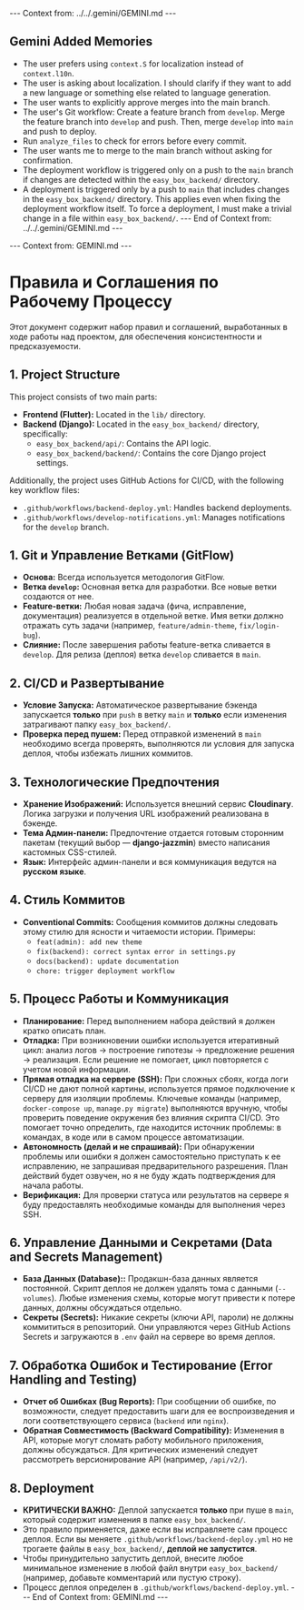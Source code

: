 --- Context from: ../../.gemini/GEMINI.md ---
## Gemini Added Memories
- The user prefers using `context.S` for localization instead of `context.l10n`.
- The user is asking about localization. I should clarify if they want to add a new language or something else related to language generation.
- The user wants to explicitly approve merges into the main branch.
- The user's Git workflow: Create a feature branch from `develop`. Merge the feature branch into `develop` and push. Then, merge `develop` into `main` and push to deploy.
- Run `analyze_files` to check for errors before every commit.
- The user wants me to merge to the main branch without asking for confirmation.
- The deployment workflow is triggered only on a push to the `main` branch if changes are detected within the `easy_box_backend/` directory.
- A deployment is triggered only by a push to `main` that includes changes in the `easy_box_backend/` directory. This applies even when fixing the deployment workflow itself. To force a deployment, I must make a trivial change in a file within `easy_box_backend/`.
--- End of Context from: ../../.gemini/GEMINI.md ---

--- Context from: GEMINI.md ---
# Правила и Соглашения по Рабочему Процессу

Этот документ содержит набор правил и соглашений, выработанных в ходе работы над проектом, для обеспечения консистентности и предсказуемости.

## 1. Project Structure

This project consists of two main parts:

-   **Frontend (Flutter):** Located in the `lib/` directory.
-   **Backend (Django):** Located in the `easy_box_backend/` directory, specifically:
    -   `easy_box_backend/api/`: Contains the API logic.
    -   `easy_box_backend/backend/`: Contains the core Django project settings.

Additionally, the project uses GitHub Actions for CI/CD, with the following key workflow files:

-   `.github/workflows/backend-deploy.yml`: Handles backend deployments.
-   `.github/workflows/develop-notifications.yml`: Manages notifications for the `develop` branch.

## 1. Git и Управление Ветками (GitFlow)

- **Основа:** Всегда используется методология GitFlow.
- **Ветка `develop`:** Основная ветка для разработки. Все новые ветки создаются от нее.
- **Feature-ветки:** Любая новая задача (фича, исправление, документация) реализуется в отдельной ветке. Имя ветки должно отражать суть задачи (например, `feature/admin-theme`, `fix/login-bug`).
- **Слияние:** После завершения работы feature-ветка сливается в `develop`. Для релиза (деплоя) ветка `develop` сливается в `main`.

## 2. CI/CD и Развертывание

- **Условие Запуска:** Автоматическое развертывание бэкенда запускается **только** при `push` в ветку `main` и **только** если изменения затрагивают папку `easy_box_backend/`.
- **Проверка перед пушем:** Перед отправкой изменений в `main` необходимо всегда проверять, выполняются ли условия для запуска деплоя, чтобы избежать лишних коммитов.

## 3. Технологические Предпочтения

- **Хранение Изображений:** Используется внешний сервис **Cloudinary**. Логика загрузки и получения URL изображений реализована в бэкенде.
- **Тема Админ-панели:** Предпочтение отдается готовым сторонним пакетам (текущий выбор — **django-jazzmin**) вместо написания кастомных CSS-стилей.
- **Язык:** Интерфейс админ-панели и вся коммуникация ведутся на **русском языке**.

## 4. Стиль Коммитов

- **Conventional Commits:** Сообщения коммитов должны следовать этому стилю для ясности и читаемости истории. Примеры:
    - `feat(admin): add new theme`
    - `fix(backend): correct syntax error in settings.py`
    - `docs(backend): update documentation`
    - `chore: trigger deployment workflow`

## 5. Процесс Работы и Коммуникация

- **Планирование:** Перед выполнением набора действий я должен кратко описать план.
- **Отладка:** При возникновении ошибки используется итеративный цикл: анализ логов -> построение гипотезы -> предложение решения -> реализация. Если решение не помогает, цикл повторяется с учетом новой информации.
- **Прямая отладка на сервере (SSH):** При сложных сбоях, когда логи CI/CD не дают полной картины, используется прямое подключение к серверу для изоляции проблемы. Ключевые команды (например, `docker-compose up`, `manage.py migrate`) выполняются вручную, чтобы проверить поведение окружения без влияния скрипта CI/CD. Это помогает точно определить, где находится источник проблемы: в командах, в коде или в самом процессе автоматизации.
- **Автономность (делай и не спрашивай):** При обнаружении проблемы или ошибки я должен самостоятельно приступать к ее исправлению, не запрашивая предварительного разрешения. План действий будет озвучен, но я не буду ждать подтверждения для начала работы.
- **Верификация:** Для проверки статуса или результатов на сервере я буду предоставлять необходимые команды для выполнения через SSH.

## 6. Управление Данными и Секретами (Data and Secrets Management)

- **База Данных (Database)::** Продакшн-база данных является постоянной. Скрипт деплоя не должен удалять тома с данными (`--volumes`). Любые изменения схемы, которые могут привести к потере данных, должны обсуждаться отдельно.
- **Секреты (Secrets):** Никакие секреты (ключи API, пароли) не должны коммититься в репозиторий. Они управляются через GitHub Actions Secrets и загружаются в `.env` файл на сервере во время деплоя.

## 7. Обработка Ошибок и Тестирование (Error Handling and Testing)

- **Отчет об Ошибках (Bug Reports):** При сообщении об ошибке, по возможности, следует предоставить шаги для ее воспроизведения и логи соответствующего сервиса (`backend` или `nginx`).
- **Обратная Совместимость (Backward Compatibility):** Изменения в API, которые могут сломать работу мобильного приложения, должны обсуждаться. Для критических изменений следует рассмотреть версионирование API (например, `/api/v2/`).

## 8. Deployment

- **КРИТИЧЕСКИ ВАЖНО:** Деплой запускается **только** при пуше в `main`, который содержит изменения в папке `easy_box_backend/`.
- Это правило применяется, даже если вы исправляете сам процесс деплоя. Если вы меняете `.github/workflows/backend-deploy.yml` но не трогаете файлы в `easy_box_backend/`, **деплой не запустится**.
- Чтобы принудительно запустить деплой, внесите любое минимальное изменение в любой файл внутри `easy_box_backend/` (например, добавьте комментарий или пустую строку).
- Процесс деплоя определен в `.github/workflows/backend-deploy.yml`.
--- End of Context from: GEMINI.md ---
